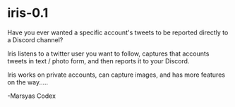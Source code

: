 # iris-0.1
Have you ever wanted a specific account's tweets to be reported directly to a Discord channel? 

Iris listens to a  twitter user you want to follow, captures that accounts tweets in text / photo form, and then reports it to your Discord.

Iris works on private accounts, can capture images, and has more features on the way.....

-Marsyas Codex

